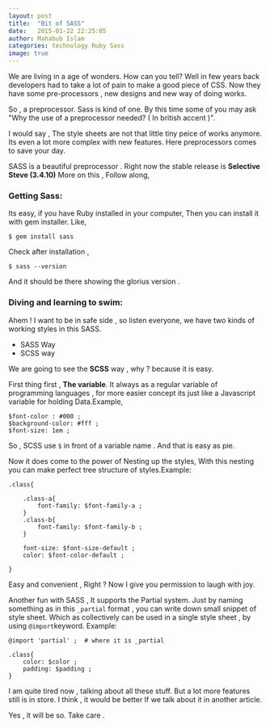 ```yaml
---
layout: post
title:  "Bit of SASS"
date:   2015-01-22 22:25:05
author: Mahabub Islam
categories: technology Ruby Sass
image: true
---
```


We are living in a age of wonders. How can you tell? Well in few years back developers had to take a lot of pain to make a good piece of CSS. Now they have some pre-processors , new designs and new way of doing works.

So , a preprocessor. Sass is kind of one. By this time some of you may ask "Why the use of a preprocessor needed? ( In british accent )".

I would say , The style sheets are not that little tiny peice of works anymore. Its even a lot more complex with new features. Here preprocessors comes to save your day.

SASS is a beautiful preprocessor . Right now the stable release is **Selective Steve (3.4.10)**
More on this , Follow along,

### Getting Sass:

Its easy, if you have Ruby installed in your computer, Then you can install it with gem installer.
Like,
	
	$ gem install sass

Check after installation ,
	
	$ sass --version

And it should be there showing the glorius version .

### Diving and learning to swim:

Ahem ! I want to be in safe side , so listen everyone, we have two kinds of working styles in this SASS. 

* SASS Way
* SCSS way

We are going to see the **SCSS** way , why ? because it is easy.


First thing first , **The variable**. It always as a regular variable of programming languages , for more easier concept its just like a Javascript variable for holding Data.Example,
	
	$font-color : #000 ;
	$background-color: #fff ;
	$font-size: 1em ;

So , SCSS use ```$``` in front of a variable name . And that is easy as pie.


Now it does come to the power of Nesting up the styles, With this nesting you can make perfect tree structure of styles.Example:

	.class{
		
		.class-a{
			font-family: $font-family-a ;
		}
		.class-b{
			font-family: $font-family-b ;
		}

		font-size: $font-size-default ;
		color: $font-color-default ;

	}	

Easy and convenient , Right ? Now I give you permission to laugh with joy. 

Another fun with SASS , It supports the Partial system. Just by naming something as in this ```_partial``` format , you can write down small snippet of style sheet. Which as collectively can be used in a single style sheet , by using ```@import```keyword.
Example:

	@import 'partial' ;  # where it is _partial

	.class{
		color: $color ;
		padding: $padding ;
	}



I am quite tired now , talking about all these stuff. But a lot more features still is in store. I think , it would be better If we talk about it in another article.

Yes , it will be so. Take care .







